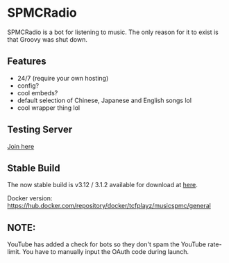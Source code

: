 # SPMCRadio
SPMCRadio is a bot for listening to music.
The only reason for it to exist is that Groovy was shut down.

## Features
- 24/7 (require your own hosting)
- config?
- cool embeds?
- default selection of Chinese, Japanese and English songs lol
- cool wrapper thing lol

## Testing Server
[Join here](https://dc.spmc.fun)

## Stable Build
The now stable build is v3.12 / 3.1.2 available for download at [here](https://github.com/stellarspmc/spmcradio/releases/tag/3.1.2).

Docker version: https://hub.docker.com/repository/docker/tcfplayz/musicspmc/general

## NOTE:
YouTube has added a check for bots so they don't spam the YouTube rate-limit.
You have to manually input the OAuth code during launch.
